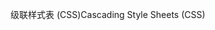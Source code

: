 <span data-ttu-id="fd2ae-101">级联样式表 (CSS)</span><span class="sxs-lookup"><span data-stu-id="fd2ae-101">Cascading Style Sheets (CSS)</span></span>